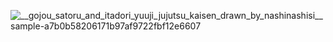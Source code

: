 ![__gojou_satoru_and_itadori_yuuji_jujutsu_kaisen_drawn_by_nashinashisi__sample-a7b0b58206171b97af9722fbf12e6607](https://github.com/user-attachments/assets/fd934927-3fd1-47f2-b06d-fb5f16cbe889)
